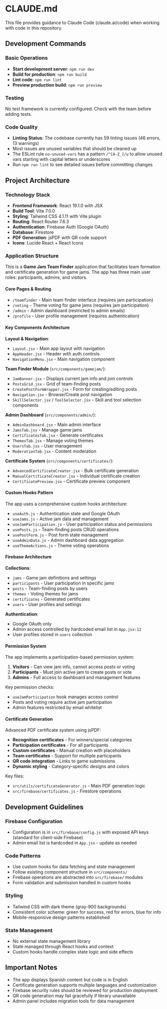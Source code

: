 # CLAUDE.md

This file provides guidance to Claude Code (claude.ai/code) when working with code in this repository.

## Development Commands

### Basic Operations
- **Start development server**: `npm run dev`
- **Build for production**: `npm run build`
- **Lint code**: `npm run lint`
- **Preview production build**: `npm run preview`

### Testing
No test framework is currently configured. Check with the team before adding tests.

### Code Quality
- **Linting Status**: The codebase currently has 59 linting issues (46 errors, 13 warnings)
- Most issues are unused variables that should be cleaned up
- The ESLint rule `no-unused-vars` has a pattern `/^[A-Z_]/u` to allow unused vars starting with capital letters or underscores
- Run `npm run lint` to see detailed issues before committing changes

## Project Architecture

### Technology Stack
- **Frontend Framework**: React 19.1.0 with JSX
- **Build Tool**: Vite 7.0.0
- **Styling**: Tailwind CSS 4.1.11 with Vite plugin
- **Routing**: React Router 7.6.3
- **Authentication**: Firebase Auth (Google OAuth)
- **Database**: Firestore
- **PDF Generation**: jsPDF with QR code support
- **Icons**: Lucide React + React Icons

### Application Structure

This is a **Game Jam Team Finder** application that facilitates team formation and certificate generation for game jams. The app has three main user roles: participants, admins, and visitors.

#### Core Pages & Routing
- `/teamfinder` - Main team finder interface (requires jam participation)
- `/voting` - Theme voting for game jams (requires jam participation)  
- `/admin` - Admin dashboard (restricted to admin emails)
- `/profile` - User profile management (requires authentication)

#### Key Components Architecture

**Layout & Navigation**:
- `Layout.jsx` - Main app layout with navigation
- `AppHeader.jsx` - Header with auth controls
- `NavigationMenu.jsx` - Main navigation component

**Team Finder Module** (`src/components/gamejam/`):
- `JamBanner.jsx` - Displays current jam info and join controls
- `PostsGrid.jsx` - Grid of team-finding posts
- `CreatePostFormWrapper.jsx` - Form for creating/editing posts
- `Navigation.jsx` - Browse/Create post navigation
- `SkillSelector.jsx` / `ToolSelector.jsx` - Skill and tool selection components

**Admin Dashboard** (`src/components/admin/`):
- `AdminDashboard.jsx` - Main admin interface  
- `JamsTab.jsx` - Manage game jams
- `CertificatesTab.jsx` - Generate certificates
- `ThemesTab.jsx` - Manage voting themes
- `UsersTab.jsx` - User management
- `ModerationTab.jsx` - Content moderation

**Certificate System** (`src/components/certificates/`):
- `AdvancedCertificateCreator.jsx` - Bulk certificate generation
- `ManualCertificateCreator.jsx` - Individual certificate creation
- `CertificatePreview.jsx` - Certificate preview component

#### Custom Hooks Pattern

The app uses a comprehensive custom hooks architecture:

- `useAuth.js` - Authentication state and Google OAuth
- `useJams.js` - Active jam data and management
- `useJamParticipation.js` - User participation status and permissions
- `usePosts.js` - Team-finding posts CRUD operations
- `usePostForm.js` - Post form state management
- `useAdminData.js` - Admin dashboard data aggregation
- `useThemeActions.js` - Theme voting operations

#### Firebase Architecture

**Collections**:
- `jams` - Game jam definitions and settings
- `participants` - User participation in specific jams
- `posts` - Team-finding posts by users
- `themes` - Voting themes for jams
- `certificates` - Generated certificates
- `users` - User profiles and settings

**Authentication**:
- Google OAuth only
- Admin access controlled by hardcoded email list in `App.jsx:12`
- User profiles stored in `users` collection

#### Permission System

The app implements a participation-based permission system:

1. **Visitors** - Can view jam info, cannot access posts or voting
2. **Participants** - Must join active jam to create posts or vote
3. **Admins** - Full access to dashboard and management features

Key permission checks:
- `useJamParticipation` hook manages access control
- Posts and voting require active jam participation
- Admin features restricted by email whitelist

#### Certificate Generation

Advanced PDF certificate system using jsPDF:

- **Recognition certificates** - For winners/special categories
- **Participation certificates** - For all participants  
- **Custom certificates** - Manual creation with placeholders
- **Team certificates** - Support for multiple participants
- **QR code integration** - Links to game submissions
- **Dynamic styling** - Category-specific designs and colors

Key files:
- `src/utils/certificateGenerator.js` - Main PDF generation logic
- `src/firebase/certificates.js` - Firestore operations

## Development Guidelines

### Firebase Configuration
- Configuration is in `src/firebase/config.js` with exposed API keys (standard for client-side Firebase)
- Admin email list is hardcoded in `App.jsx` - update as needed

### Code Patterns
- Use custom hooks for data fetching and state management
- Follow existing component structure in `src/components/`
- Firebase operations are abstracted into `src/firebase/` modules
- Form validation and submission handled in custom hooks

### Styling
- Tailwind CSS with dark theme (gray-900 backgrounds)
- Consistent color scheme: green for success, red for errors, blue for info
- Mobile-responsive design patterns established

### State Management
- No external state management library
- State managed through React hooks and context
- Custom hooks handle complex state logic and side effects

## Important Notes

- The app displays Spanish content but code is in English
- Certificate generation supports multiple languages and customization
- Firebase security rules should be reviewed for production deployment
- QR code generation may fail gracefully if library unavailable
- Admin panel includes migration tools for data management